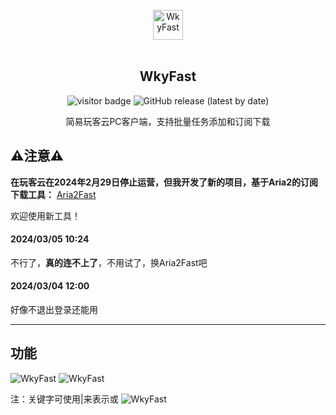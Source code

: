 
<div align="center">
<br>
<img width="48" src="./docs/images/logo.png" alt="WkyFast">
<br>
<br>
</div>
<p align="center" color="#6a737d">
<h2 align="center">WkyFast</h2>
</p>
<p align="center">
<img src="https://visitor.apptest.dev/?page_id=githubwkyfast" alt="visitor badge"/>
<img alt="GitHub release (latest by date)" src="https://img.shields.io/github/v/release/aiqinxuancai/WkyFast">
</p>
<p align="center" color="#6a737d">
简易玩客云PC客户端，支持批量任务添加和订阅下载 <br>
</p>

## ⚠️注意⚠️
**在玩客云在2024年2月29日停止运营，但我开发了新的项目，基于Aria2的订阅下载工具：**
[Aria2Fast](https://github.com/aiqinxuancai/Aria2Fast)

欢迎使用新工具！

#### 2024/03/05 10:24
不行了，**真的连不上了**，不用试了，换Aria2Fast吧

#### 2024/03/04 12:00
好像不退出登录还能用

---



## 功能
<img src="./docs/images/wkyfast.png" alt="WkyFast">

<img src="./docs/images/wkyfast1.png" alt="WkyFast">

注：关键字可使用|来表示或
<img src="./docs/images/wkyfast2.png" alt="WkyFast">
